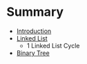 # Summary

* [Introduction](README.md)
* [Linked List](linked_list.md)
   * 1 Linked List Cycle
* [Binary Tree](binary_tree.md)

